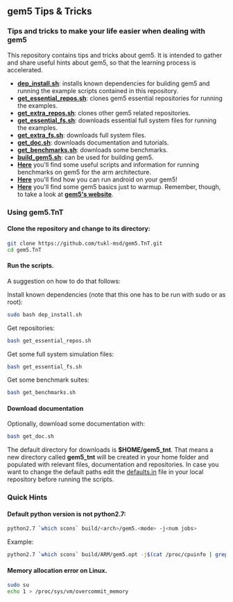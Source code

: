 ## gem5 Tips & Tricks
### **Tips and tricks to make your life easier when dealing with gem5**

This repository contains tips and tricks about gem5. It is intended to gather
and share useful hints about gem5, so that the learning process is
accelerated.

* [**dep_install.sh**](dep_install.sh): installs known dependencies for building gem5 and running the example scripts contained in this repository.
* [**get_essential_repos.sh**](get_essential_repos.sh): clones gem5 essential repositories for running the examples.
* [**get_extra_repos.sh**](get_extra_repos.sh): clones other gem5 related repositories.
* [**get_essential_fs.sh**](get_essential_fs.sh): downloads essential full system files for running the examples.
* [**get_extra_fs.sh**](get_extra_fs.sh): downloads full system files.
* [**get_doc.sh**](get_doc.sh): downloads documentation and tutorials.
* [**get_benchmarks.sh**](get_benchmarks.sh): downloads some benchmarks.
* [**build_gem5.sh**](build_gem5.sh): can be used for building gem5.
* [**Here**](arch/arm/README.md) you'll find some useful scripts and information for running benchmarks on gem5 for the arm architecture.
* [**Here**](patches/gem5/asimbench/README.md) you'll find how you can run android on your gem5!
* [**Here**](doc/Gem5Basics.md) you'll find some gem5 basics just to warmup. Remember, though, to take a look at [**gem5's website**](http://www.gem5.org/Main_Page).

### **Using gem5.TnT**

#### **Clone the repository and change to its directory:**

```bash
git clone https://github.com/tukl-msd/gem5.TnT.git
cd gem5.TnT
```

#### **Run the scripts.**

A suggestion on how to do that follows:

Install known dependencies (note that this one has to be run with sudo or as
root):
```bash
sudo bash dep_install.sh
```

Get repositories:
```bash
bash get_essential_repos.sh
```

Get some full system simulation files:
```bash
bash get_essential_fs.sh
```

Get some benchmark suites:
```bash
bash get_benchmarks.sh
```

#### **Download documentation**

Optionally, download some documentation with:
```bash
bash get_doc.sh
```

The default directory for downloads is **$HOME/gem5_tnt**. That means a new
directory called **gem5_tnt** will be created in your home folder and
populated with relevant files, documentation and repositories. In case you want to
change the default paths edit the [defaults.in](common/defaults.in) file in your
local repository before running the scripts.

### **Quick Hints**

#### Default python version is not python2.7:

```bash
python2.7 `which scons` build/<arch>/gem5.<mode> -j<num jobs>
```

Example:

```bash
python2.7 `which scons` build/ARM/gem5.opt -j$(cat /proc/cpuinfo | grep processor | wc -l)
```

#### Memory allocation error on Linux.

```bash
sudo su
echo 1 > /proc/sys/vm/overcommit_memory
```

